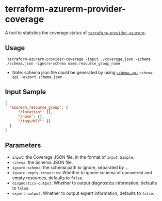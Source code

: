 # terraform-azurerm-provider-coverage

A tool to statistics the coverage status of [`terraform-provider-azurerm`](https://github.com/hashicorp/terraform-provider-azurerm).

## Usage

```shell
 terraform-azurerm-provider-coverage -input ./coverage.json -schema ./schema.json -ignore-schema name,resource_group_name 
```

- Note: schema json file could be generated by using [`schema-api`](https://github.com/hashicorp/terraform-provider-azurerm/tree/main/internal/tools/schema-api) `schema-api -export schema.json`

## Input Sample
```json
{
  "azurerm_resource_group": {
      "/location": {},
      "/name": {},
      "/tags/KEY": {}
  }
}
```

## Parameters

- `input`: the Coverage JSON file, in the format of `Input Sample`.
- `schema`: the Schema JSON file.
- `ignore-schema`: the schema path to ignore, separated by `,`.
- `ignore-empty-resources`: Whether to ignore schema of uncovered and empty resources, defaults to `false`.
- `diagnostics-output`: Whether to output diagnostics information, defaults to `false`.
- `expert-output`: Whether to output expert information, defaults to `false`.